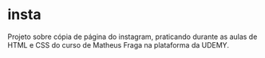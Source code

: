 # insta
Projeto sobre cópia de página do instagram, praticando durante as aulas de HTML e CSS do curso de Matheus Fraga na plataforma da UDEMY.
